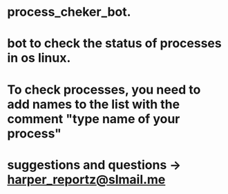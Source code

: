 # process_cheker_bot.
# bot to check the status of processes in os linux.
# To check processes, you need to add names to the list with the comment "type name of your process"
# suggestions and questions -> harper_reportz@slmail.me
